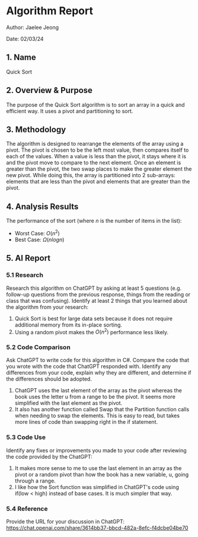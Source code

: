 # Algorithm Report

Author: Jaelee Jeong

Date: 02/03/24

## 1. Name

Quick Sort

## 2. Overview & Purpose
<!-- Describe the purpose of the algorithm and what it is used for. -->
The purpose of the Quick Sort algorithm is to sort an array in a quick and efficient way. It uses a pivot and partitioning to sort. 

## 3. Methodology
<!-- Describe the design of the algorithm.  This should be detailed enough to both understand how the algorithm works and be sufficient to code in any language.  Detailed descriptions will be more than 100 words. 

The inclusion of a picture describing the how the algorithm works will earn bonus points.
![](images/smile.png) -->
The algorithm is designed to rearrange the elements of the array using a pivot. The pivot is chosen to be the left most value, then compares itself to each of the values. When a value is less than the pivot, it stays where it is and the pivot move to compare to the next element. Once an element is greater than the pivot, the two swap places to make the greater element the new pivot. While doing this, the array is partitioned into 2 sub-arrays: elements that are less than the pivot and elements that are greater than the pivot.


## 4. Analysis Results

The performance of the sort (where $n$ is the number of items in the list):

* Worst Case: $O(n^2)$
* Best Case: $\Omega(n log n)$

## 5. AI Report

### 5.1 Research

Research this algorithm on ChatGPT by asking at least 5 questions (e.g. follow-up questions from the previous response, things from the reading or class that was confusing).  Identify at least 2 things that you learned about the algorithm from your research:

1. Quick Sort is best for large data sets because it does not require additional memory from its in-place sorting. 
2. Using a random pivot makes the $O(n^2)$ performance less likely. 

### 5.2 Code Comparison

Ask ChatGPT to write code for this algorithm in C#.  Compare the code that you wrote with the code that ChatGPT responded with.  Identify any differences from your code, explain why they are different, and determine if the differences should be adopted.

1. ChatGPT uses the last element of the array as the pivot whereas the book uses the letter u from a range to be the pivot. It seems more simplified with the last element as the pivot.
2. It also has another function called Swap that the Partition function calls when needing to swap the elements. This is easy to read, but takes more lines of code than swapping right in the if statement. 

### 5.3 Code Use

Identify any fixes or improvements you made to your code after reviewing the code provided by the ChatGPT:

1. It makes more sense to me to use the last element in an array as the pivot or a random pivot than how the book has a new variable, u, going through a range. 
2. I like how the Sort function was simplified in ChatGPT's code using if(low < high) instead of base cases. It is much simpler that way.

### 5.4 Reference

Provide the URL for your discussion in ChatGPT: https://chat.openai.com/share/3614bb37-bbcd-482a-8efc-f4dcbe04be70 
